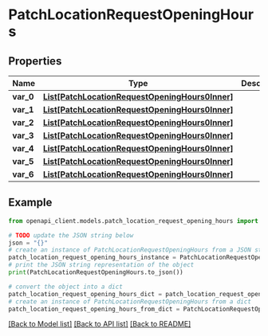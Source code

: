 # PatchLocationRequestOpeningHours


## Properties

Name | Type | Description | Notes
------------ | ------------- | ------------- | -------------
**var_0** | [**List[PatchLocationRequestOpeningHours0Inner]**](PatchLocationRequestOpeningHours0Inner.md) |  | [optional] 
**var_1** | [**List[PatchLocationRequestOpeningHours0Inner]**](PatchLocationRequestOpeningHours0Inner.md) |  | [optional] 
**var_2** | [**List[PatchLocationRequestOpeningHours0Inner]**](PatchLocationRequestOpeningHours0Inner.md) |  | [optional] 
**var_3** | [**List[PatchLocationRequestOpeningHours0Inner]**](PatchLocationRequestOpeningHours0Inner.md) |  | [optional] 
**var_4** | [**List[PatchLocationRequestOpeningHours0Inner]**](PatchLocationRequestOpeningHours0Inner.md) |  | [optional] 
**var_5** | [**List[PatchLocationRequestOpeningHours0Inner]**](PatchLocationRequestOpeningHours0Inner.md) |  | [optional] 
**var_6** | [**List[PatchLocationRequestOpeningHours0Inner]**](PatchLocationRequestOpeningHours0Inner.md) |  | [optional] 

## Example

```python
from openapi_client.models.patch_location_request_opening_hours import PatchLocationRequestOpeningHours

# TODO update the JSON string below
json = "{}"
# create an instance of PatchLocationRequestOpeningHours from a JSON string
patch_location_request_opening_hours_instance = PatchLocationRequestOpeningHours.from_json(json)
# print the JSON string representation of the object
print(PatchLocationRequestOpeningHours.to_json())

# convert the object into a dict
patch_location_request_opening_hours_dict = patch_location_request_opening_hours_instance.to_dict()
# create an instance of PatchLocationRequestOpeningHours from a dict
patch_location_request_opening_hours_from_dict = PatchLocationRequestOpeningHours.from_dict(patch_location_request_opening_hours_dict)
```
[[Back to Model list]](../README.md#documentation-for-models) [[Back to API list]](../README.md#documentation-for-api-endpoints) [[Back to README]](../README.md)


